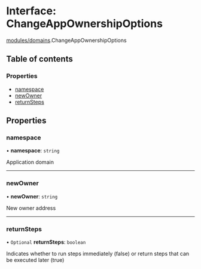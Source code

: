 # Interface: ChangeAppOwnershipOptions

[modules/domains](../modules/modules_domains.md).ChangeAppOwnershipOptions

## Table of contents

### Properties

- [namespace](modules_domains.ChangeAppOwnershipOptions.md#namespace)
- [newOwner](modules_domains.ChangeAppOwnershipOptions.md#newowner)
- [returnSteps](modules_domains.ChangeAppOwnershipOptions.md#returnsteps)

## Properties

### namespace

• **namespace**: `string`

Application domain

___

### newOwner

• **newOwner**: `string`

New owner address

___

### returnSteps

• `Optional` **returnSteps**: `boolean`

Indicates whether to run steps immediately (false) or return steps that can be executed later (true)
